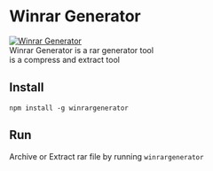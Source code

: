 # Winrar Generator
[![Winrar Generator](https://i.postimg.cc/Hnk5M907/winrar-generator.jpg)](https://i.postimg.cc/Hnk5M907/winrar-generator.jpg)<br>
Winrar Generator is a rar generator tool<br>
is a compress and extract tool
## Install
`npm install -g winrargenerator`
## Run
Archive or Extract rar file by running `winrargenerator`